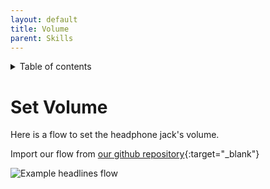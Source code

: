 ```yaml
---
layout: default
title: Volume
parent: Skills
---
```

<details close markdown="block">
  <summary>
    Table of contents
  </summary>
  {: .text-delta }
1. TOC
{:toc}
</details>

# Set Volume

Here is a flow to set the headphone jack's volume.

Import our flow from [our github repository](https://github.com/th-koeln-intia/ip-sprachassistent-team4/blob/master/flows/setVolume.json){:target="_blank"}

![Example headlines flow](/assets/setVolume.png)